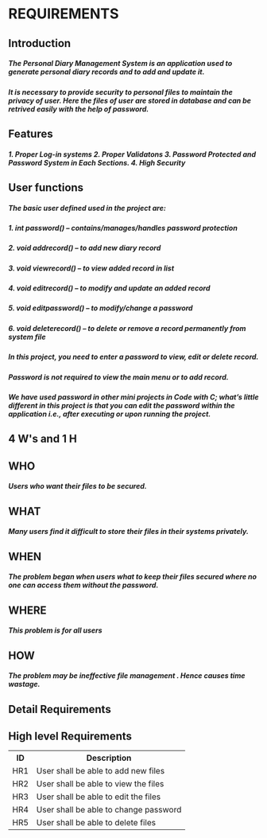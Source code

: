 <h1>REQUIREMENTS

  <h2>Introduction
  
  <h5>The Personal Diary Management System is an application used to generate personal diary records and to add and update it. 
  
   <h5>It is necessary to provide security to personal files to maintain the privacy of user. Here the files of user are stored in database and can be retrived easily with the help of password.
  
 <h2>Features
  
  <h5>1. Proper Log-in systems
      2. Proper Validatons
      3. Password Protected and Password System in Each Sections.
      4. High Security
      
  <h2> User functions
      
   <h5>The basic user defined used in the project are:
      
   <h5> 1. int password() – contains/manages/handles password protection
      <h5> 2. void addrecord() – to add new diary record
      <h5> 3. void viewrecord() – to view added record in list
      <h5> 4. void editrecord() – to modify and update an added record
      <h5> 5. void editpassword() – to modify/change a password
      <h5> 6. void deleterecord() – to delete or remove a record permanently from system file

   <h5> In this project, you need to enter a password to view, edit or delete record. 
      <h5> Password is not required to view the main menu or to add record.
      <h5> We have used password in other mini projects in Code with C; what’s little different in this project is that you can edit the password within the application i.e., after executing or upon running the project.
      
   <h2>4 W's and 1 H
      
   <h2> WHO
        <h5>Users who want their files to be secured.
        
   <h2> WHAT
        <h5>Many users find it difficult to store their files in their systems privately. 
        
   <h2> WHEN
        <h5>The problem began when users what to keep their files secured where no one can access them without the password.
       
   <h2> WHERE
        <h5>This problem is for all users
        
   <h2> HOW
        <h5>The problem may be ineffective file management . Hence causes time wastage.
        
   <h2> Detail Requirements
   
   <h2> High level Requirements
   
   <table>
    <tr> 
      <th> ID </th>
      <th> Description </th>
    </tr>
    <tr>
      <td> HR1 </td>
      <td> User shall be able to add new files </td>
    </tr>
    <tr>
      <td> HR2 </td>
      <td> User shall be able to view the files </td>
    </tr>
    <tr>
      <td> HR3 </td>
      <td> User shall be able to edit the files </td>
    </tr>
     <tr>
      <td> HR4 </td>
      <td> User shall be able to change password </td>
    </tr>
    <tr>
      <td> HR5 </td>
      <td> User shall be able to delete files </td>
    </tr>
    </table>

